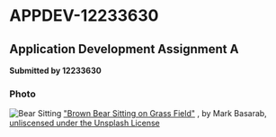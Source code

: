 # APPDEV-12233630
## Application Development Assignment A
**Submitted by 12233630**
### Photo
![Bear Sitting](https://unsplash.com/photos/brown-bear-sitting-on-grass-field-y421kXlUOQk)
["Brown Bear Sitting on Grass Field"](https://unsplash.com/photos/brown-bear-sitting-on-grass-field-y421kXlUOQk) , by Mark Basarab, [unliscensed under the Unsplash License](https://unsplash.com/license)